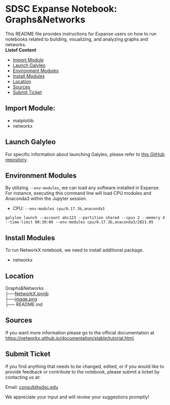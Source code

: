 # SDSC Expanse Notebook: Graphs&Networks
This README file provides instructions for Expanse users on how to run notebooks related to building, visualizing, and analyzing graphs and networks.\
  **Listof Content**
- [Import Module](#import-module)
- [Launch Galyleo](#launch-galyleo)
- [Environment Modules](#environment-modules)
- [Install Modules](#install-modules)
- [Location](#location)
- [Sources](#sources)
- [Submit Ticket](#submit-ticket)

## Import Module:
- matplotlib
- networkx

## Launch Galyleo
For specific information about launching Galyleo, please refer to [this GitHub repository](https://github.com/mkandes/galyleo).

## Environment Modules
By utilizing `--env-modules`, we can load any software installed in Expanse. 
For instance, executing this command line will load CPU modules and Anaconda3 within the Jupyter session.
  - CPU:
`--env-modules cpu/0.17.3b,anaconda3`
```
galyleo launch --account abc123 --partition shared --cpus 2 --memory 4 --time-limit 00:30:00 --env-modules cpu/0.17.3b,anaconda3/2021.05
```

## Install Modules
To run NetworkX notebook, we need to install additional package.
- networkx

## Location 

Graphs&Networks\
    ├──[NetworkX.ipynb](./NetworkX.ipynb)\
    ├──[image.png](./image.png)\
    ├── README.md

## Sources
If you want more information please go to the official documentation at https://networkx.github.io/documentation/stable/tutorial.html.

## Submit Ticket
If you find anything that needs to be changed, edited, or if you would like to provide feedback or contribute to the notebook, please submit a ticket by contacting us at:

Email: consult@sdsc.edu

We appreciate your input and will review your suggestions promptly!

